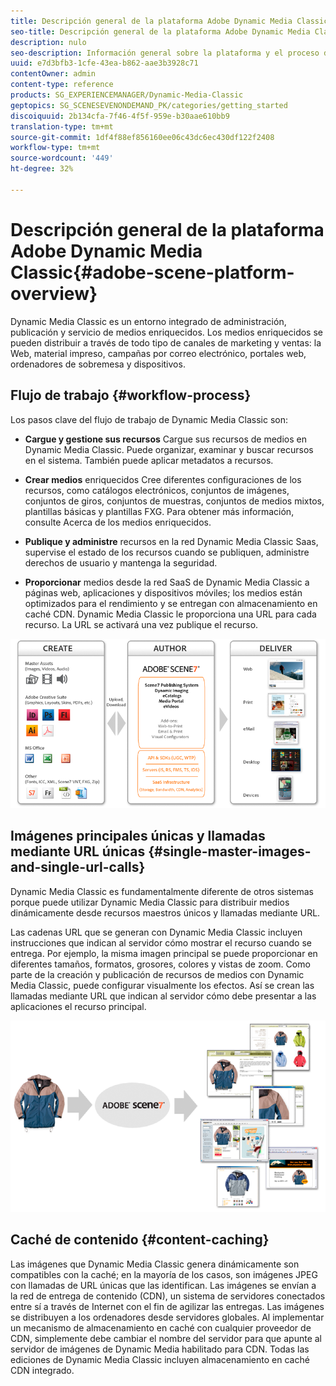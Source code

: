 ```yaml
---
title: Descripción general de la plataforma Adobe Dynamic Media Classic
seo-title: Descripción general de la plataforma Adobe Dynamic Media Classic
description: nulo
seo-description: Información general sobre la plataforma y el proceso de flujo de trabajo de Dynamic Media Classic.
uuid: e7d3bfb3-1cfe-43ea-b862-aae3b3928c71
contentOwner: admin
content-type: reference
products: SG_EXPERIENCEMANAGER/Dynamic-Media-Classic
geptopics: SG_SCENESEVENONDEMAND_PK/categories/getting_started
discoiquuid: 2b134cfa-7f46-4f5f-959e-b30aae610bb9
translation-type: tm+mt
source-git-commit: 1df4f88ef856160ee06c43dc6ec430df122f2408
workflow-type: tm+mt
source-wordcount: '449'
ht-degree: 32%

---
```



# Descripción general de la plataforma Adobe Dynamic Media Classic{#adobe-scene-platform-overview}

Dynamic Media Classic es un entorno integrado de administración, publicación y servicio de medios enriquecidos. Los medios enriquecidos se pueden distribuir a través de todo tipo de canales de marketing y ventas: la Web, material impreso, campañas por correo electrónico, portales web, ordenadores de sobremesa y dispositivos.

## Flujo de trabajo {#workflow-process}

Los pasos clave del flujo de trabajo de Dynamic Media Classic son:

* **Cargue y gestione sus recursos** Cargue sus recursos de medios en Dynamic Media Classic. Puede organizar, examinar y buscar recursos en el sistema. También puede aplicar metadatos a recursos.

* **Crear medios** enriquecidos Cree diferentes configuraciones de los recursos, como catálogos electrónicos, conjuntos de imágenes, conjuntos de giros, conjuntos de muestras, conjuntos de medios mixtos, plantillas básicas y plantillas FXG. Para obtener más información, consulte Acerca de los medios enriquecidos.

* **Publique y administre** recursos en la red Dynamic Media Classic Saas, supervise el estado de los recursos cuando se publiquen, administre derechos de usuario y mantenga la seguridad.

* **Proporcionar** medios desde la red SaaS de Dynamic Media Classic a páginas web, aplicaciones y dispositivos móviles; los medios están optimizados para el rendimiento y se entregan con almacenamiento en caché CDN. Dynamic Media Classic le proporciona una URL para cada recurso. La URL se activará una vez publique el recurso.

![El proceso de flujo de trabajo de Dynamic Media Classic](/help/assets/gs_workflow.png)

## Imágenes principales únicas y llamadas mediante URL únicas {#single-master-images-and-single-url-calls}

Dynamic Media Classic es fundamentalmente diferente de otros sistemas porque puede utilizar Dynamic Media Classic para distribuir medios dinámicamente desde recursos maestros únicos y llamadas mediante URL.

Las cadenas URL que se generan con Dynamic Media Classic incluyen instrucciones que indican al servidor cómo mostrar el recurso cuando se entrega. Por ejemplo, la misma imagen principal se puede proporcionar en diferentes tamaños, formatos, grosores, colores y vistas de zoom. Como parte de la creación y publicación de recursos de medios con Dynamic Media Classic, puede configurar visualmente los efectos. Así se crean las llamadas mediante URL que indican al servidor cómo debe presentar a las aplicaciones el recurso principal.

![Dynamic Media Classic puede ofrecer la misma imagen principal a distintos medios en diferentes tamaños y formatos.](/help/assets/gs_dynamic_publishing.png)

## Caché de contenido {#content-caching}

Las imágenes que Dynamic Media Classic genera dinámicamente son compatibles con la caché; en la mayoría de los casos, son imágenes JPEG con llamadas de URL únicas que las identifican. Las imágenes se envían a la red de entrega de contenido (CDN), un sistema de servidores conectados entre sí a través de Internet con el fin de agilizar las entregas. Las imágenes se distribuyen a los ordenadores desde servidores globales. Al implementar un mecanismo de almacenamiento en caché con cualquier proveedor de CDN, simplemente debe cambiar el nombre del servidor para que apunte al servidor de imágenes de Dynamic Media habilitado para CDN. Todas las ediciones de Dynamic Media Classic incluyen almacenamiento en caché CDN integrado.
